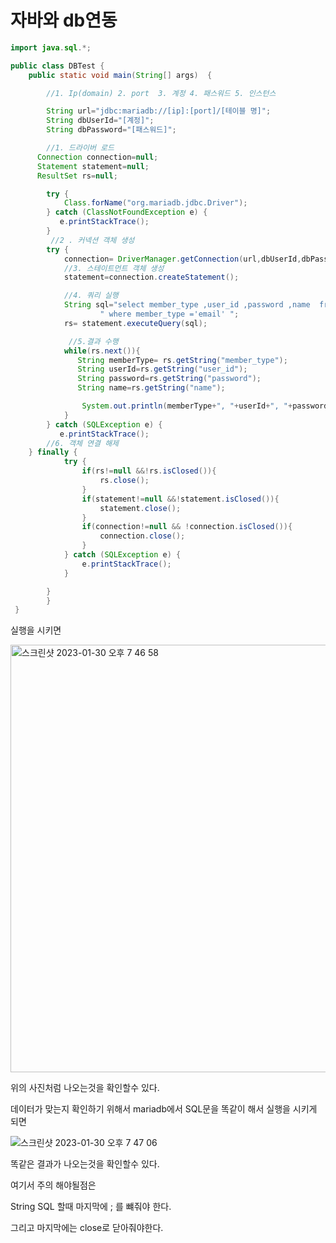 # 자바와 db연동 

```java
import java.sql.*;

public class DBTest {
    public static void main(String[] args)  {

        //1. Ip(domain) 2. port  3. 계정 4. 패스워드 5. 인스턴스

        String url="jdbc:mariadb://[ip]:[port]/[테이블 명]";
        String dbUserId="[계정]";
        String dbPassword="[패스워드]";

        //1. 드라이버 로드
      Connection connection=null;
      Statement statement=null;
      ResultSet rs=null;

        try {
            Class.forName("org.mariadb.jdbc.Driver");
        } catch (ClassNotFoundException e) {
           e.printStackTrace();
        }
         //2 . 커넥션 객체 생성
        try {
            connection= DriverManager.getConnection(url,dbUserId,dbPassword);
            //3. 스테이트먼트 객체 생성
            statement=connection.createStatement();

            //4. 쿼리 실행
            String sql="select member_type ,user_id ,password ,name  from member" +
                    " where member_type ='email' ";
            rs= statement.executeQuery(sql);

             //5.결과 수행
            while(rs.next()){
               String memberType= rs.getString("member_type");
               String userId=rs.getString("user_id");
               String password=rs.getString("password");
               String name=rs.getString("name");

                System.out.println(memberType+", "+userId+", "+password+", "+name);
            }
        } catch (SQLException e) {
           e.printStackTrace();
        //6. 객체 연결 해제
    } finally {
            try {
                if(rs!=null &&!rs.isClosed()){
                    rs.close();
                }
                if(statement!=null &&!statement.isClosed()){
                    statement.close();
                }
                if(connection!=null && !connection.isClosed()){
                    connection.close();
                }
            } catch (SQLException e) {
                e.printStackTrace();
            }

        }
        }
 }
```

실행을 시키면 

<img width="684" alt="스크린샷 2023-01-30 오후 7 46 58" src="https://user-images.githubusercontent.com/104719555/215456461-2ec102f3-eb96-49da-ac6a-abe1c7890bf1.png">

위의 사진처럼 나오는것을 확인할수 있다.

데이터가 맞는지 확인하기 위해서 mariadb에서 SQL문을 똑같이 해서 실행을 시키게 되면 

![스크린샷 2023-01-30 오후 7 47 06](https://user-images.githubusercontent.com/104719555/215456600-4a9bfd27-9bbd-42e6-99b6-f59dc008628f.png)

똑같은 결과가 나오는것을 확인할수 있다. 

여기서 주의 해야될점은 

String SQL 할때 마지막에 ; 를 뺴줘야 한다.

그리고 마지막에는 close로 닫아줘야한다. 

